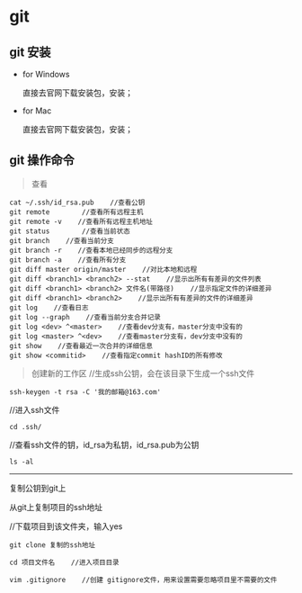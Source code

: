 # git
## git 安装
- for Windows

  直接去官网下载安装包，安装；

- for Mac

  直接去官网下载安装包，安装；

## git 操作命令

> 查看
```
cat ~/.ssh/id_rsa.pub    //查看公钥
git remote        //查看所有远程主机
git remote -v    //查看所有远程主机地址
git status        //查看当前状态
git branch    //查看当前分支
git branch -r    //查看本地已经同步的远程分支
git branch -a    //查看所有分支
git diff master origin/master    //对比本地和远程
git diff <branch1> <branch2> --stat    //显示出所有有差异的文件列表
git diff <branch1> <branch2> 文件名(带路径)    //显示指定文件的详细差异
git diff <branch1> <branch2>    //显示出所有有差异的文件的详细差异
git log    //查看日志
git log --graph    //查看当前分支合并记录
git log <dev> ^<master>    //查看dev分支有，master分支中没有的
git log <master> ^<dev>    //查看master分支有，dev分支中没有的
git show    //查看最近一次合并的详细信息
git show <commitid>    //查看指定commit hashID的所有修改
```

> 创建新的工作区
//生成ssh公钥，会在该目录下生成一个ssh文件
```
ssh-keygen -t rsa -C '我的邮箱@163.com'
```
//进入ssh文件
```
cd .ssh/
```
//查看ssh文件的钥，id_rsa为私钥，id_rsa.pub为公钥
```
ls -al
```

*****

复制公钥到git上

从git上复制项目的ssh地址

//下载项目到该文件夹，输入yes
```
git clone 复制的ssh地址
```

```
cd 项目文件名    //进入项目目录
```
```
vim .gitignore    //创建 gitignore文件，用来设置需要忽略项目里不需要的文件
```
